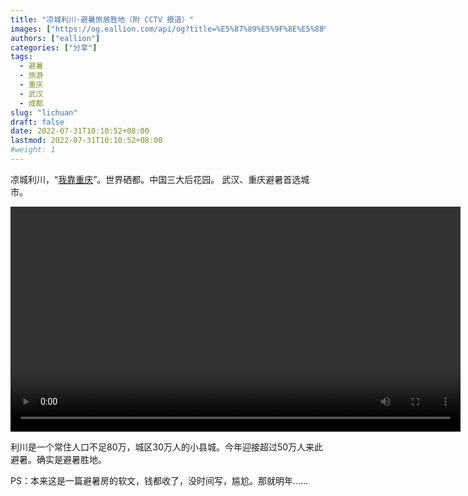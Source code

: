 ```yaml
---
title: "凉城利川·避暑旅居胜地（附 CCTV 报道）"
images: ["https://og.eallion.com/api/og?title=%E5%87%89%E5%9F%8E%E5%88%A9%E5%B7%9D%C2%B7%E9%81%BF%E6%9A%91%E6%97%85%E5%B1%85%E8%83%9C%E5%9C%B0%EF%BC%88%E9%99%84%20CCTV%20%E6%8A%A5%E9%81%93%EF%BC%89"]
authors: ["eallion"]
categories: ["分享"]
tags: 
  - 避暑
  - 旅游
  - 重庆
  - 武汉
  - 成都
slug: "lichuan"
draft: false
date: 2022-07-31T10:10:52+08:00
lastmod: 2022-07-31T10:10:52+08:00
#weight: 1
---
```


凉城利川，“[我靠重庆](https://baike.baidu.com/item/%E6%88%91%E9%9D%A0%E9%87%8D%E5%BA%86/8217226)”。世界硒都。中国三大后花园。
武汉、重庆避暑首选城市。

<video width="720" height="" controls>
  <source src="https://vod.cntv.myhwcdn.cn/flash/mp4video63/TMS/2022/07/31/825b2e76fc814e738376113b0172c52b_h2642000000nero_aac16.mp4" type="video/mp4">
  Your browser does not support the video tag.
</video>

利川是一个常住人口不足80万，城区30万人的小县城。今年迎接超过50万人来此避暑。确实是避暑胜地。

PS：本来这是一篇避暑房的软文，钱都收了，没时间写，尴尬。那就明年……
